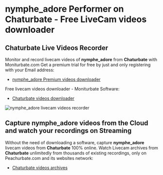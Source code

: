 # nymphe_adore Performer on Chaturbate - Free LiveCam videos downloader

## Chaturbate Live Videos Recorder

Monitor and record livecam videos of **nymphe_adore** from **Chaturbate** with Moniturbate.com
Get a premium trial for free by just and only registering with your Email address:
* [nymphe_adore Premium videos downloader](https://moniturbate.com/request-demo-licence-key.html)

Free livecam videos downloader - Moniturbate Software:
* [Chaturbate videos downloader](https://moniturbate.com/moniturbate-download-software.html)

![nymphe_adore livecam videos recorder](https://peachurnet.com/templates/moniturbate-software.png)


## Capture nymphe_adore videos from the Cloud and watch your recordings on Streaming

Without the need of downloading a software, capture **nymphe_adore** livecam videos from **Chaturbate** 100% online.
Watch Livecam archives from **Chaturbate** unlimitedly from thousands of existing recordings, only on Peachurbate.com and its websites network:
* [Chaturbate videos archives](https://peachurnet.com/)